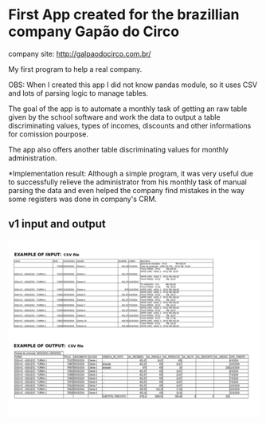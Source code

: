 # First App created for the brazillian company Gapão do Circo
company site: http://galpaodocirco.com.br/

My first program to help a real company.

OBS: When I created this app I did not know pandas module, so it uses CSV and lots of parsing logic to manage tables.

The goal of the app is to automate a monthly task of getting an raw table given by the school software and work the data to output a table discriminating values, types of incomes, discounts and other informations for comission pourpose.

The app also offers another table discriminating values for monthly administration.

*Implementation result: Although a simple program, it was very useful due to successfully relieve the administrator from his monthly task of manual parsing the data and even helped the company find mistakes in the way some registers was done in company's CRM.

## v1 input and output
![input and output example](https://github.com/dariodinizg/galpao/blob/master/v1/Input%20and%20output%20example.png)
